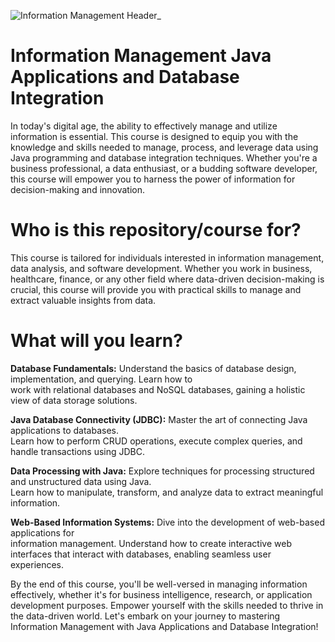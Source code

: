 
![Information Management Header_](https://github.com/SG-Hangaan/Information-Management-Java-Applications-and-Database-Integration/assets/127215110/87c61c3b-8855-493b-8513-5dcbf979f1d1)

# Information Management Java Applications and Database Integration

In today's digital age, the ability to effectively manage and utilize information is essential. This course is designed to equip you with the knowledge and skills needed to manage, process, and leverage data using Java programming and database integration techniques. Whether you're a business professional, a data enthusiast, or a budding software developer, this course will empower you to harness the power of information for decision-making and innovation.

# Who is this repository/course for?

This course is tailored for individuals interested in information management, data analysis, and software development. Whether you work in business, healthcare, finance, or any other field where data-driven decision-making is crucial, this course will provide you with practical skills to manage and extract valuable insights from data.

# What will you learn?


**Database Fundamentals:** Understand the basics of database design, implementation, and querying. Learn how to <br>
work with relational databases and NoSQL databases, gaining a holistic view of data storage solutions. <br>

**Java Database Connectivity (JDBC):** Master the art of connecting Java applications to databases.  <br>
Learn how to perform CRUD operations, execute complex queries, and handle transactions using JDBC. <br>

**Data Processing with Java:** Explore techniques for processing structured and unstructured data using Java.  <br>
Learn how to manipulate, transform, and analyze data to extract meaningful information.  <br>

**Web-Based Information Systems:** Dive into the development of web-based applications for  <br>
information management. Understand how to create interactive web interfaces that interact with databases, enabling seamless user experiences.  <br>

By the end of this course, you'll be well-versed in managing information effectively, whether it's for business intelligence, research, or application development purposes. Empower yourself with the skills needed to thrive in the data-driven world. Let's embark on your journey to mastering Information Management with Java Applications and Database Integration!
